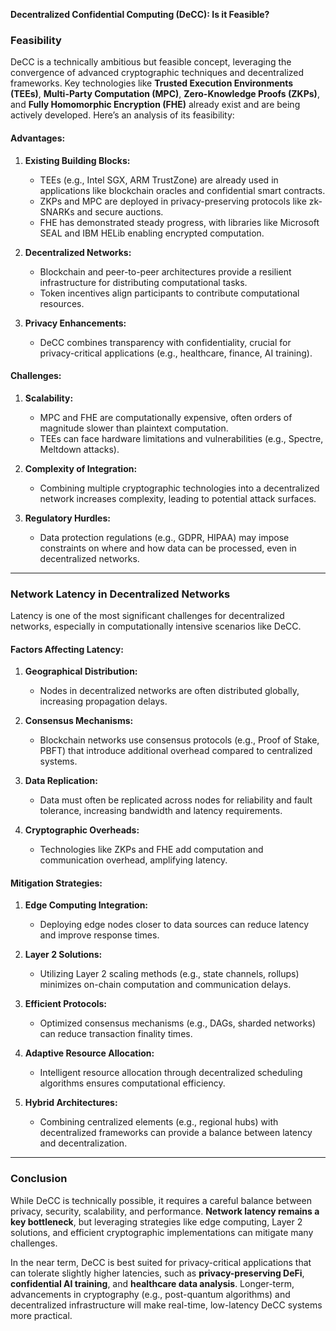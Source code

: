 **Decentralized Confidential Computing (DeCC): Is it Feasible?**

### **Feasibility**
DeCC is a technically ambitious but feasible concept, leveraging the convergence of advanced cryptographic techniques and decentralized frameworks. Key technologies like **Trusted Execution Environments (TEEs)**, **Multi-Party Computation (MPC)**, **Zero-Knowledge Proofs (ZKPs)**, and **Fully Homomorphic Encryption (FHE)** already exist and are being actively developed. Here’s an analysis of its feasibility:

#### **Advantages:**
1. **Existing Building Blocks:**
   - TEEs (e.g., Intel SGX, ARM TrustZone) are already used in applications like blockchain oracles and confidential smart contracts.
   - ZKPs and MPC are deployed in privacy-preserving protocols like zk-SNARKs and secure auctions.
   - FHE has demonstrated steady progress, with libraries like Microsoft SEAL and IBM HELib enabling encrypted computation.

2. **Decentralized Networks:**
   - Blockchain and peer-to-peer architectures provide a resilient infrastructure for distributing computational tasks.
   - Token incentives align participants to contribute computational resources.

3. **Privacy Enhancements:**
   - DeCC combines transparency with confidentiality, crucial for privacy-critical applications (e.g., healthcare, finance, AI training).

#### **Challenges:**
1. **Scalability:**
   - MPC and FHE are computationally expensive, often orders of magnitude slower than plaintext computation.
   - TEEs can face hardware limitations and vulnerabilities (e.g., Spectre, Meltdown attacks).

2. **Complexity of Integration:**
   - Combining multiple cryptographic technologies into a decentralized network increases complexity, leading to potential attack surfaces.

3. **Regulatory Hurdles:**
   - Data protection regulations (e.g., GDPR, HIPAA) may impose constraints on where and how data can be processed, even in decentralized networks.

---

### **Network Latency in Decentralized Networks**
Latency is one of the most significant challenges for decentralized networks, especially in computationally intensive scenarios like DeCC.

#### **Factors Affecting Latency:**
1. **Geographical Distribution:**
   - Nodes in decentralized networks are often distributed globally, increasing propagation delays.

2. **Consensus Mechanisms:**
   - Blockchain networks use consensus protocols (e.g., Proof of Stake, PBFT) that introduce additional overhead compared to centralized systems.

3. **Data Replication:**
   - Data must often be replicated across nodes for reliability and fault tolerance, increasing bandwidth and latency requirements.

4. **Cryptographic Overheads:**
   - Technologies like ZKPs and FHE add computation and communication overhead, amplifying latency.

#### **Mitigation Strategies:**
1. **Edge Computing Integration:**
   - Deploying edge nodes closer to data sources can reduce latency and improve response times.

2. **Layer 2 Solutions:**
   - Utilizing Layer 2 scaling methods (e.g., state channels, rollups) minimizes on-chain computation and communication delays.

3. **Efficient Protocols:**
   - Optimized consensus mechanisms (e.g., DAGs, sharded networks) can reduce transaction finality times.

4. **Adaptive Resource Allocation:**
   - Intelligent resource allocation through decentralized scheduling algorithms ensures computational efficiency.

5. **Hybrid Architectures:**
   - Combining centralized elements (e.g., regional hubs) with decentralized frameworks can provide a balance between latency and decentralization.

---

### **Conclusion**
While DeCC is technically possible, it requires a careful balance between privacy, security, scalability, and performance. **Network latency remains a key bottleneck**, but leveraging strategies like edge computing, Layer 2 solutions, and efficient cryptographic implementations can mitigate many challenges.

In the near term, DeCC is best suited for privacy-critical applications that can tolerate slightly higher latencies, such as **privacy-preserving DeFi**, **confidential AI training**, and **healthcare data analysis**. Longer-term, advancements in cryptography (e.g., post-quantum algorithms) and decentralized infrastructure will make real-time, low-latency DeCC systems more practical.